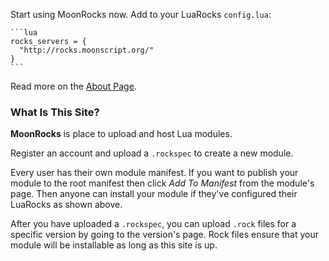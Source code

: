 
Start using MoonRocks now. Add to your LuaRocks `config.lua`:

    ```lua
    rocks_servers = {
      "http://rocks.moonscript.org/"
    }
    ```

Read more on the [About Page][1].


### What Is This Site?

**MoonRocks** is place to upload and host Lua modules.

Register an account and upload a `.rockspec` to create a new module.

Every user has their own module manifest. If you want to publish your module to
the root manifest then click *Add To Manifest* from the module's page. Then
anyone can install your module if they've configured their LuaRocks as shown above. 

After you have uploaded a `.rockspec`, you can upload `.rock` files for a
specific version by going to the version's page. Rock files ensure that your
module will be installable as long as this site is up.

  [1]: /about
